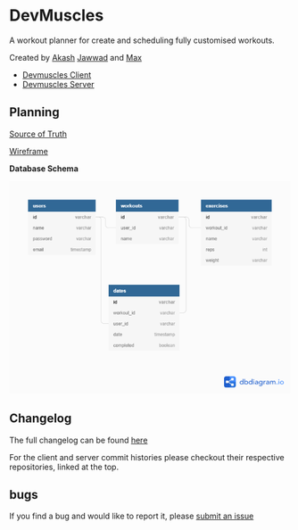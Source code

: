 # DevMuscles

A workout planner for create and scheduling fully customised workouts.

Created by [Akash](https://github.com/akashkhambay) [Jawwad](https://github.com/JawwadUddin) and [Max](https://github.com/Velocima)

- [Devmuscles Client](https://github.com/I-Ate-Sum-Pi/DevMuscles-Client)
- [Devmuscles Server](https://github.com/I-Ate-Sum-Pi/DevMuscles-Server)

## Planning

[Source of Truth](./source_of_truth.md)

[Wireframe](https://excalidraw.com/#json=6091811160326144,swiN-1QPDIyG6nwApxTF4A)

**Database Schema**

![Database Schema](./assets/devmuscles_database_schema.png)

## Changelog

The full changelog can be found [here](./changelog.md)

For the client and server commit histories please checkout their respective repositories, linked at the top.

## bugs

If you find a bug and would like to report it, please [submit an issue](https://github.com/I-Ate-Sum-Pi/DevMuscles/issues)
